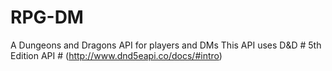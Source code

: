 # RPG-DM
A Dungeons and Dragons API for players and DMs
This API uses D&D # 5th Edition API # (http://www.dnd5eapi.co/docs/#intro)
